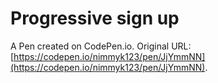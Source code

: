 # Progressive sign up 

A Pen created on CodePen.io. Original URL: [https://codepen.io/nimmyk123/pen/JjYmmNN](https://codepen.io/nimmyk123/pen/JjYmmNN).


